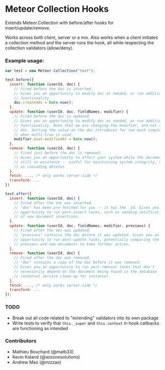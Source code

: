 # Meteor Collection Hooks

Extends Meteor.Collection with before/after hooks for insert/update/remove.

Works across both client, server or a mix. Also works when a client initiates a collection method and the server runs the hook, all while respecting the collection validators (allow/deny).

### Example usage:

```javascript
var test = new Meteor.Collection("test");

test.before({
  insert: function (userId, doc) {
    // Fired before the doc is inserted.
    // Gives you an opportunity to modify doc as needed, or run additional
    // functionality
    doc.createdAt = Date.now();
  },
  update: function (userId, doc, fieldNames, modifier) {
    // Fired before the doc is updated.
    // Gives you an opportunity to modify doc as needed, or run additional
    // functionality. Note that we are changing the modifier, and not the
    // doc. Setting the value on the doc introduces far too much complexity
    // when multi:true is used.
    modifier.$set.modifiedAt = Date.now();
  },
  remove: function (userId, doc) {
    // Fired just before the doc is removed.
    // Gives you an opportunity to affect your system while the document is
    // still in existence -- useful for maintaining system integrity, such
    // as cascading deletes
  },
  fetch: ..., /* only works server-side */
  transform: ...
})

test.after({
  insert: function (userId, doc) {
    // Fired after the doc was inserted.
    // "doc" has been pre-fetched for you -- it has the _id. Gives you an
    // opportunity to run post-insert tasks, such as sending notifications
    // of new document insertions.
  },
  update: function (userId, doc, fieldNames, modifier, previous) {
    // Fired after the doc was updated.
    // "previous" contains the doc before it was updated. Gives you an
    // opportunity to run post-update tasks, potentially comparing the
    // previous and new documents to take further action.
  },
  remove: function (userId, doc) {
    // Fired after the doc was removed.
    // "doc" contains a copy of the doc before it was removed.
    // Gives you an opportunity to run post-removal tasks that don't
    // necessarily depend on the document being found in the database
    // (external service clean-up for instance).
  },
  fetch: ..., /* only works server-side */
  transform: ...
});
```

### TODO

- Break out all code related to "extending" validators into its own package
- Write tests to verify that `this._super` and `this.context` in hook callbacks are functioning as intended

### Contributors

- Mathieu Bouchard (@matb33)
- Kevin Kaland (@wizonesolutions)
- Andrew Mao (@mizzao)